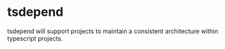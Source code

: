 # tsdepend
tsdepend will support projects to maintain a consistent architecture within typescript projects.

